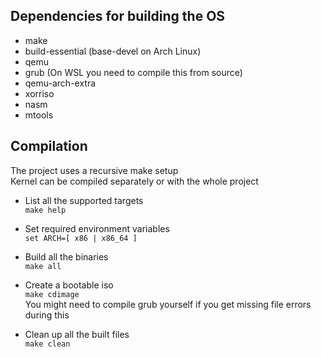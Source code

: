 ## Dependencies for building the OS

- make
- build-essential (base-devel on Arch Linux)
- qemu
- grub (On WSL you need to compile this from source)
- qemu-arch-extra
- xorriso
- nasm 
- mtools

## Compilation
The project uses a recursive make setup  
Kernel can be compiled separately or with the whole project

+ List all the supported targets  
`make help`

+ Set required environment variables  
`set ARCH=[ x86 | x86_64 ]`

+ Build all the binaries  
`make all`

+ Create a bootable iso  
`make cdimage`  
You might need to compile grub yourself if you get missing file errors during this  

+ Clean up all the built files  
`make clean`